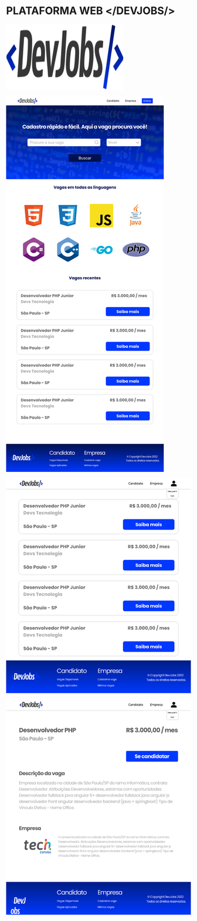 # PLATAFORMA WEB </DEVJOBS/>

<div style="display: incline_block">
  <img align="center" alt="1" width="320" height="180" src="https://github.com/NaTToHen/devJobs/blob/main/github-page/logo.svg"/>
  <br> <br>
  <img align="center" alt="1"  src="https://github.com/NaTToHen/devJobs/blob/main/github-page/landingpage.svg"/>
  <br> <br>
  <img align="center" alt="1"  src="https://github.com/NaTToHen/devJobs/blob/main/github-page/pesquisado.svg"/>
  <br> <br>
  <img align="center" alt="1"  src="https://github.com/NaTToHen/devJobs/blob/main/github-page/vaga.svg"/>
  <br> <br>
  
</div> <br>
